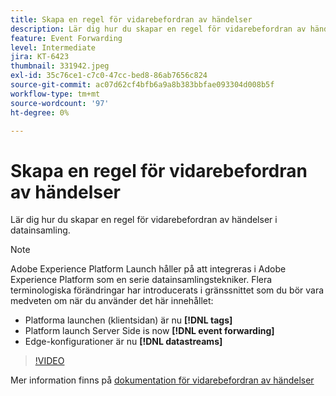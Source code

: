 ```yaml
---
title: Skapa en regel för vidarebefordran av händelser
description: Lär dig hur du skapar en regel för vidarebefordran av händelser i datainsamling.
feature: Event Forwarding
level: Intermediate
jira: KT-6423
thumbnail: 331942.jpeg
exl-id: 35c76ce1-c7c0-47cc-bed8-86ab7656c824
source-git-commit: ac07d62cf4bfb6a9a8b383bbfae093304d008b5f
workflow-type: tm+mt
source-wordcount: '97'
ht-degree: 0%

---
```


# Skapa en regel för vidarebefordran av händelser

Lär dig hur du skapar en regel för vidarebefordran av händelser i datainsamling.

>[!NOTE]
>
>Adobe Experience Platform Launch håller på att integreras i Adobe Experience Platform som en serie datainsamlingstekniker. Flera terminologiska förändringar har introducerats i gränssnittet som du bör vara medveten om när du använder det här innehållet:
>
> * Platforma launchen (klientsidan) är nu **[!DNL tags]**
> * Platform launch Server Side is now **[!DNL event forwarding]**
> * Edge-konfigurationer är nu **[!DNL datastreams]**

>[!VIDEO](https://video.tv.adobe.com/v/331942?quality=12&learn=on)

Mer information finns på [dokumentation för vidarebefordran av händelser](https://experienceleague.adobe.com/docs/experience-platform/tags/event-forwarding/overview.html)